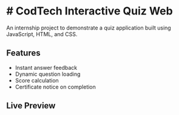 # # CodTech Interactive Quiz Web

An internship project to demonstrate a quiz application built using JavaScript, HTML, and CSS.

## Features

- Instant answer feedback
- Dynamic question loading
- Score calculation
- Certificate notice on completion

## Live Preview
